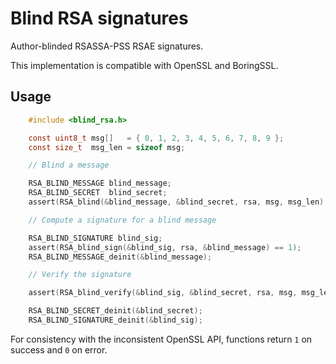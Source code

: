 # Blind RSA signatures

Author-blinded RSASSA-PSS RSAE signatures.

This implementation is compatible with OpenSSL and BoringSSL.

## Usage

```c
    #include <blind_rsa.h>

    const uint8_t msg[]   = { 0, 1, 2, 3, 4, 5, 6, 7, 8, 9 };
    const size_t  msg_len = sizeof msg;

    // Blind a message

    RSA_BLIND_MESSAGE blind_message;
    RSA_BLIND_SECRET  blind_secret;
    assert(RSA_blind(&blind_message, &blind_secret, rsa, msg, msg_len) == 1);

    // Compute a signature for a blind message

    RSA_BLIND_SIGNATURE blind_sig;
    assert(RSA_blind_sign(&blind_sig, rsa, &blind_message) == 1);
    RSA_BLIND_MESSAGE_deinit(&blind_message);

    // Verify the signature

    assert(RSA_blind_verify(&blind_sig, &blind_secret, rsa, msg, msg_len) == 1);

    RSA_BLIND_SECRET_deinit(&blind_secret);
    RSA_BLIND_SIGNATURE_deinit(&blind_sig);
```

For consistency with the inconsistent OpenSSL API, functions return `1` on success and `0` on error.

